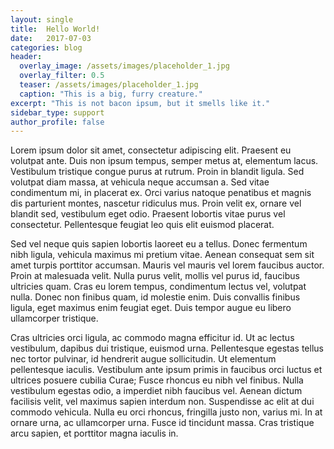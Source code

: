 ```yaml
---
layout: single
title:  Hello World!
date:   2017-07-03
categories: blog
header:
  overlay_image: /assets/images/placeholder_1.jpg
  overlay_filter: 0.5
  teaser: /assets/images/placeholder_1.jpg
  caption: "This is a big, furry creature."
excerpt: "This is not bacon ipsum, but it smells like it."
sidebar_type: support
author_profile: false
---
```


Lorem ipsum dolor sit amet, consectetur adipiscing elit. Praesent eu volutpat ante. Duis non ipsum tempus, semper metus at, elementum lacus. Vestibulum tristique congue purus at rutrum. Proin in blandit ligula. Sed volutpat diam massa, at vehicula neque accumsan a. Sed vitae condimentum mi, in placerat ex. Orci varius natoque penatibus et magnis dis parturient montes, nascetur ridiculus mus. Proin velit ex, ornare vel blandit sed, vestibulum eget odio. Praesent lobortis vitae purus vel consectetur. Pellentesque feugiat leo quis elit euismod placerat.

Sed vel neque quis sapien lobortis laoreet eu a tellus. Donec fermentum nibh ligula, vehicula maximus mi pretium vitae. Aenean consequat sem sit amet turpis porttitor accumsan. Mauris vel mauris vel lorem faucibus auctor. Proin at malesuada velit. Nulla purus velit, mollis vel purus id, faucibus ultricies quam. Cras eu lorem tempus, condimentum lectus vel, volutpat nulla. Donec non finibus quam, id molestie enim. Duis convallis finibus ligula, eget maximus enim feugiat eget. Duis tempor augue eu libero ullamcorper tristique.

Cras ultricies orci ligula, ac commodo magna efficitur id. Ut ac lectus vestibulum, dapibus dui tristique, euismod urna. Pellentesque egestas tellus nec tortor pulvinar, id hendrerit augue sollicitudin. Ut elementum pellentesque iaculis. Vestibulum ante ipsum primis in faucibus orci luctus et ultrices posuere cubilia Curae; Fusce rhoncus eu nibh vel finibus. Nulla vestibulum egestas odio, a imperdiet nibh faucibus vel. Aenean dictum facilisis velit, vel maximus sapien interdum non. Suspendisse ac elit at dui commodo vehicula. Nulla eu orci rhoncus, fringilla justo non, varius mi. In at ornare urna, ac ullamcorper urna. Fusce id tincidunt massa. Cras tristique arcu sapien, et porttitor magna iaculis in.
